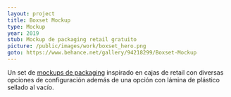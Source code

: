 ```yaml
---
layout: project
title: Boxset Mockup
type: Mockup
year: 2019
stub: Mockup de packaging retail gratuito
picture: /public/images/work/boxset_hero.png
goto: https://www.behance.net/gallery/94218299/Boxset-Mockup
---
```

Un set de [mockups de packaging](https://www.behance.net/gallery/94218299/Boxset-Mockup) inspirado en cajas de retail con diversas opciones de configuración además de una opción con lámina de plástico sellado al vacío.
